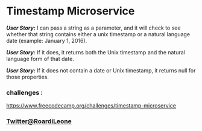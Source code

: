 Timestamp Microservice 
=======================



*__User Story:__* I can pass a string as a parameter, and it will check to see whether that string contains either a unix timestamp or a natural language date (example: January 1, 2016).

*__User Story:__* If it does, it returns both the Unix timestamp and the natural language form of that date.

*__User Story:__* If it does not contain a date or Unix timestamp, it returns null for those properties.

### challenges : 
https://www.freecodecamp.org/challenges/timestamp-microservice 

### [Twitter@RoardiLeone](https://twitter.com/RoardiLeone)
